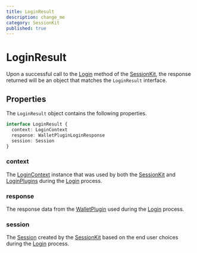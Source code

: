 ```yaml
---
title: LoginResult
description: change_me
category: SessionKit
published: true
---
```


# LoginResult

Upon a successful call to the [Login](/docs/sessionkit/login) method of the [SessionKit](/docs/sessionkit/session-kit-factory), the response returned will be an object that matches the `LoginResult` interface.

## Properties

The `LoginResult` object contains the following properties.

```ts
interface LoginResult {
  context: LoginContext
  response: WalletPluginLoginResponse
  session: Session
}
```

### context

The [LoginContext](/docs/sessionkit/login-context) instance that was used by both the [SessionKit](/docs/sessionkit/session-kit-factory) and [LoginPlugins](/docs/sessionkit/login-plugin) during the [Login](/docs/sessionkit/login) process.

### response

The response data from the [WalletPlugin](/docs/sessionkit/wallet-plugin) used during the [Login](/docs/sessionkit/login) process.

### session

The [Session](/docs/sessionkit/session) created by the [SessionKit](/docs/sessionkit/session-kit-factory) based on the end user choices during the [Login](/docs/sessionkit/login) process.
